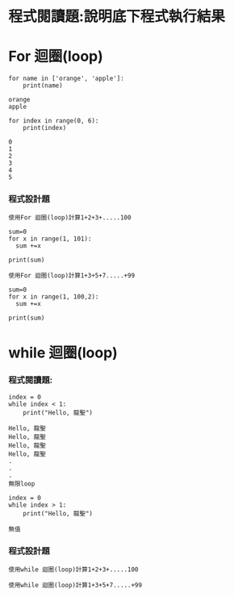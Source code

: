 # 程式閱讀題:說明底下程式執行結果

# For 迴圈(loop)
```
for name in ['orange', 'apple']:
	print(name)

```

```
orange
apple

```

```
for index in range(0, 6):
	print(index)

```

```
0
1
2
3
4
5

```
### 程式設計題
```
使用For 迴圈(loop)計算1+2+3+.....100
```
```
sum=0
for x in range(1, 101):
  sum +=x
  
print(sum)
```
```
使用For 迴圈(loop)計算1+3+5+7.....+99
```
```
sum=0
for x in range(1, 100,2):
  sum +=x
  
print(sum)
```
# while 迴圈(loop)
### 程式閱讀題:
```
index = 0
while index < 1:
	print("Hello, 龍聖")
```
```
Hello, 龍聖
Hello, 龍聖
Hello, 龍聖
Hello, 龍聖
.
.
.
無限loop
```
```
index = 0
while index > 1:
	print("Hello, 龍聖")
```
```
無值
```

### 程式設計題

```
使用while 迴圈(loop)計算1+2+3+.....100
```
```
使用while 迴圈(loop)計算1+3+5+7.....+99
```
